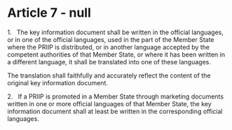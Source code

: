 # Article 7 - null


1.   The key information document shall be written in the official languages, or in one of the official languages, used in the part of the Member State where the PRIIP is distributed, or in another language accepted by the competent authorities of that Member State, or where it has been written in a different language, it shall be translated into one of these languages.

The translation shall faithfully and accurately reflect the content of the original key information document.

2.   If a PRIIP is promoted in a Member State through marketing documents written in one or more official languages of that Member State, the key information document shall at least be written in the corresponding official languages.
